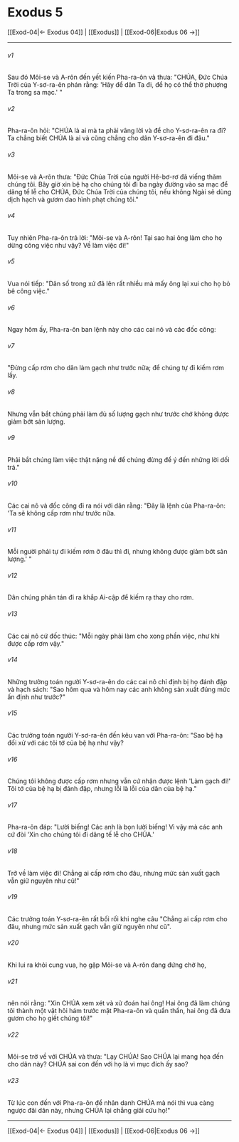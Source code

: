 # Exodus 5

[[Exod-04|← Exodus 04]] | [[Exodus]] | [[Exod-06|Exodus 06 →]]
***



###### v1 
Sau đó Môi-se và A-rôn đến yết kiến Pha-ra-ôn và thưa: "CHÚA, Đức Chúa Trời của Y-sơ-ra-ên phán rằng: 'Hãy để dân Ta đi, để họ có thể thờ phượng Ta trong sa mạc.' " 

###### v2 
Pha-ra-ôn hỏi: "CHÚA là ai mà ta phải vâng lời và để cho Y-sơ-ra-ên ra đi? Ta chẳng biết CHÚA là ai và cũng chẳng cho dân Y-sơ-ra-ên đi đâu." 

###### v3 
Môi-se và A-rôn thưa: "Đức Chúa Trời của người Hê-bơ-rơ đã viếng thăm chúng tôi. Bây giờ xin bệ hạ cho chúng tôi đi ba ngày đường vào sa mạc để dâng tế lễ cho CHÚA, Đức Chúa Trời của chúng tôi, nếu không Ngài sẽ dùng dịch hạch và gươm dao hình phạt chúng tôi." 

###### v4 
Tuy nhiên Pha-ra-ôn trả lời: "Môi-se và A-rôn! Tại sao hai ông làm cho họ dừng công việc như vậy? Về làm việc đi!" 

###### v5 
Vua nói tiếp: "Dân số trong xứ đã lên rất nhiều mà mấy ông lại xui cho họ bỏ bê công việc." 

###### v6 
Ngay hôm ấy, Pha-ra-ôn ban lệnh này cho các cai nô và các đốc công: 

###### v7 
"Đừng cấp rơm cho dân làm gạch như trước nữa; để chúng tự đi kiếm rơm lấy. 

###### v8 
Nhưng vẫn bắt chúng phải làm đủ số lượng gạch như trước chớ không được giảm bớt sản lượng. 

###### v9 
Phải bắt chúng làm việc thật nặng nề để chúng đừng để ý đến những lời dối trá." 

###### v10 
Các cai nô và đốc công đi ra nói với dân rằng: "Đây là lệnh của Pha-ra-ôn: 'Ta sẽ không cấp rơm như trước nữa. 

###### v11 
Mỗi người phải tự đi kiếm rơm ở đâu thì đi, nhưng không được giảm bớt sản lượng.' " 

###### v12 
Dân chúng phân tán đi ra khắp Ai-cập để kiếm rạ thay cho rơm. 

###### v13 
Các cai nô cứ đốc thúc: "Mỗi ngày phải làm cho xong phần việc, như khi được cấp rơm vậy." 

###### v14 
Những trưởng toán người Y-sơ-ra-ên do các cai nô chỉ định bị họ đánh đập và hạch sách: "Sao hôm qua và hôm nay các anh không sản xuất đúng mức ấn định như trước?" 

###### v15 
Các trưởng toán người Y-sơ-ra-ên đến kêu van với Pha-ra-ôn: "Sao bệ hạ đối xử với các tôi tớ của bệ hạ như vậy? 

###### v16 
Chúng tôi không được cấp rơm nhưng vẫn cứ nhận được lệnh 'Làm gạch đi!' Tôi tớ của bệ hạ bị đánh đập, nhưng lỗi là lỗi của dân của bệ hạ." 

###### v17 
Pha-ra-ôn đáp: "Lười biếng! Các anh là bọn lười biếng! Vì vậy mà các anh cứ đòi 'Xin cho chúng tôi đi dâng tế lễ cho CHÚA.' 

###### v18 
Trở về làm việc đi! Chẳng ai cấp rơm cho đâu, nhưng mức sản xuất gạch vẫn giữ nguyên như cũ!" 

###### v19 
Các trưởng toán Y-sơ-ra-ên rất bối rối khi nghe câu "Chẳng ai cấp rơm cho đâu, nhưng mức sản xuất gạch vẫn giữ nguyên như cũ". 

###### v20 
Khi lui ra khỏi cung vua, họ gặp Môi-se và A-rôn đang đứng chờ họ, 

###### v21 
nên nói rằng: "Xin CHÚA xem xét và xử đoán hai ông! Hai ông đã làm chúng tôi thành một vật hôi hám trước mặt Pha-ra-ôn và quần thần, hai ông đã đưa gươm cho họ giết chúng tôi!" 

###### v22 
Môi-se trở về với CHÚA và thưa: "Lạy CHÚA! Sao CHÚA lại mang họa đến cho dân này? CHÚA sai con đến với họ là vì mục đích ấy sao? 

###### v23 
Từ lúc con đến với Pha-ra-ôn để nhân danh CHÚA mà nói thì vua càng ngược đãi dân này, nhưng CHÚA lại chẳng giải cứu họ!"

***
[[Exod-04|← Exodus 04]] | [[Exodus]] | [[Exod-06|Exodus 06 →]]
